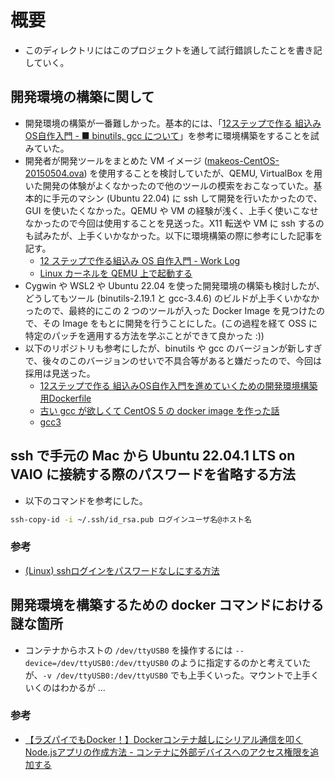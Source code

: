 # 概要

- このディレクトリにはこのプロジェクトを通して試行錯誤したことを書き記していく。

## 開発環境の構築に関して

- 開発環境の構築が一番難しかった。基本的には、「[12ステップで作る 組込みOS自作入門 - ■ binutils, gcc について](https://kozos.jp/books/makeos/#gnu_tools)」を参考に環境構築をすることを試みていた。
- 開発者が開発ツールをまとめた VM イメージ ([makeos-CentOS-20150504.ova](https://kozos.jp/books/makeos/#vmimage)) を使用することを検討していたが、QEMU, VirtualBox を用いた開発の体験がよくなかったので他のツールの模索をおこなっていた。基本的に手元のマシン (Ubuntu 22.04) に ssh して開発を行いたかったので、GUI を使いたくなかった。QEMU や
 VM の経験が浅く、上手く使いこなせなかったので今回は使用することを見送った。X11 転送や VM に ssh するのも試みたが、上手くいかなかった。以下に環境構築の際に参考にした記事を記す。
  - [12 ステップで作る組込み OS 自作入門 - Work Log](https://github.com/zulinx86/12steps-embedded-os)
  - [Linux カーネルを QEMU 上で起動する](http://kuniyu.jp/ja/blog/2/)
- Cygwin や WSL2 や Ubuntu 22.04 を使った開発環境の構築も検討したが、どうしてもツール (binutils-2.19.1 と gcc-3.4.6) のビルドが上手くいかなかったので、最終的にこの 2 つのツールが入った Docker Image を見つけたので、その Image をもとに開発を行うことにした。(この過程を経て OSS に特定のパッチを適用する方法を学ぶことができて良かった :))
- 以下のリポジトリも参考にしたが、binutils や gcc のバージョンが新しすぎで、後々のこのバージョンのせいで不具合等があると嫌だったので、今回は採用は見送った。
  - [12ステップで作る 組込みOS自作入門を進めていくための開発環境構築用Dockerfile](https://github.com/kjmatu/12step_self_embedded_os_dev_enviroment)
  - [古い gcc が欲しくて CentOS 5 の docker image を作った話](https://srz-zumix.blogspot.com/2021/02/gcc-centos-5-docker-image.html)
  - [gcc3](https://github.com/srz-zumix/gcc3)

## ssh で手元の Mac から Ubuntu 22.04.1 LTS on VAIO に接続する際のパスワードを省略する方法

- 以下のコマンドを参考にした。

```bash
ssh-copy-id -i ~/.ssh/id_rsa.pub ログインユーザ名@ホスト名
```

### 参考

- [(Linux) sshログインをパスワードなしにする方法](https://hara-chan.com/it/infrastructure/ssh-login-without-password/)

## 開発環境を構築するための docker コマンドにおける謎な箇所

- コンテナからホストの `/dev/ttyUSB0` を操作するには `--device=/dev/ttyUSB0:/dev/ttyUSB0` のように指定するのかと考えていたが、`-v /dev/ttyUSB0:/dev/ttyUSB0` でも上手くいった。マウントで上手くいくのはわかるが ...

### 参考

- [【ラズパイでもDocker！】Dockerコンテナ越しにシリアル通信を叩くNode.jsアプリの作成方法  - コンテナに外部デバイスへのアクセス権限を追加する](https://geek.tacoskingdom.com/blog/63#part-h2-1)
